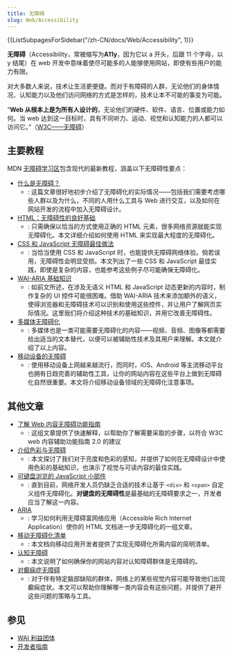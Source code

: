 ```yaml
---
title: 无障碍
slug: Web/Accessibility
---
```


<section id="Quick_links">
  {{ListSubpagesForSidebar("/zh-CN/docs/Web/Accessibility", 1)}}
</section>

**无障碍**（Accessibility，常被缩写为**A11y**，因为它以 a 开头，后跟 11 个字母，以 y 结尾）在 web 开发中意味着使尽可能多的人能够使用网站，即使有些用户的能力有限。

对大多数人来说，技术让生活更便捷。而对于有障碍的人群，无论他们的身体情况、认知能力以及他们访问网络的方式是怎样的，技术让本不可能的事变为可能。

“**Web 从根本上是为所有人设计的**，无论他们的硬件、软件、语言、位置或能力如何。当 web 达到这一目标时，具有不同听力、运动、视觉和认知能力的人都可以访问它。”（[W3C——无障碍](https://www.w3.org/standards/webdesign/accessibility)）

## 主要教程

MDN [无障碍学习区](/zh-CN/docs/Learn/Accessibility)包含现代的最新教程，涵盖以下无障碍性要点：

- [什么是无障碍？](/zh-CN/docs/Learn/Accessibility/What_is_accessibility)
  - : 这篇文章很好地初步介绍了无障碍化的实际情况——包括我们需要考虑哪些人群以及为什么，不同的人用什么工具与 Web 进行交互，以及如何在网站开发的流程中加入无障碍设计。
- [HTML：无障碍性的良好基础](/zh-CN/docs/Learn/Accessibility/HTML)
  - : 只需确保以恰当的方式使用正确的 HTML 元素，很多网络资源就能实现无障碍化。本文详细介绍如何使用 HTML 来实现最大程度的无障碍化。
- [CSS 和 JavaScript 无障碍最佳做法](/zh-CN/docs/Learn/Accessibility/CSS_and_JavaScript)
  - : 当恰当使用 CSS 和 JavaScript 时，也能提供无障碍网络体验。倘若误用，无障碍性会明显受损。本文列出了一些 CSS 和 JavaScript 最佳实践，即使是复杂的内容，也能参考这些例子尽可能确保无障碍化。
- [WAI-ARIA 基础知识](/zh-CN/docs/Learn/Accessibility/WAI-ARIA_basics)
  - : 如前文所述，在涉及无语义 HTML 和 JavaScript 动态更新的内容时，制作复杂的 UI 控件可能很困难。借助 WAI-ARIA 技术来添加额外的语义，使得浏览器和无障碍技术可以识别和使用这些控件，并让用户了解网页实际情况。这里我们将介绍这种技术的基础知识，并用它改善无障碍性。
- [多媒体无障碍化](/zh-CN/docs/Learn/Accessibility/Multimedia)
  - : 多媒体也是一类可能需要无障碍化的内容——视频、音频、图像等都需要给出适当的文本替代，以便可以被辅助性技术及其用户来理解。本文就介绍了以上内容。
- [移动设备的无障碍](/zh-CN/docs/Learn/Accessibility/Mobile)
  - : 使用移动设备上网越来越流行，而同时，iOS、Android 等主流移动平台也拥有日趋完善的辅助性工具，让你的网站内容在这些平台上做到无障碍化自然很重要。本文将介绍移动设备领域的无障碍化注意事项。

## 其他文章

- [了解 Web 内容无障碍功能指南](/zh-CN/docs/Web/Accessibility/Understanding_WCAG)
  - : 这组文章提供了快速解释，以帮助你了解需要采取的步骤，以符合 W3C web 内容辅助功能指南 2.0 的建议
- [介绍色彩与无障碍](/zh-CN/docs/Web/Accessibility/Understanding_Colors_and_Luminance)
  - : 本文探讨了我们对于亮度和色彩的感知，并提供了如何在无障碍设计中使用色彩的基础知识，也演示了视觉与可读内容的最佳实践。
- [可键盘浏览的 JavaScript 小部件](/zh-CN/docs/Accessibility/Keyboard-navigable_JavaScript_widgets)
  - : 直到目前，网络开发人员仍缺乏合适的技术让基于 `<div>` 和 `<span>` 自定义组件无障碍化。**对键盘的无障碍性**是最基础的无障碍要求之一，开发者应当了解这一内容。
- [ARIA](/zh-CN/docs/Accessibility/ARIA)
  - : 学习如何利用无障碍富网络应用（Accessible Rich Internet Application）使你的 HTML 文档进一步无障碍化的一组文章。
- [移动无障碍化清单](/zh-CN/docs/Web/Accessibility/Mobile_accessibility_checklist)
  - : 本文档向移动应用开发者提供了实现无障碍化所需内容的简明清单。
- [认知无障碍](/zh-CN/docs/Web/Accessibility/Cognitive_accessibility)
  - : 本文说明了如何确保你的网站内容对认知障碍群体是无障碍的。
- [对癫痫症无障碍](/zh-CN/docs/Web/Accessibility/Seizure_disorders)
  - : 对于伴有特定脑部缺陷的群体，网络上的某些视觉内容可能导致他们出现癫痫症状。本文可以帮助你理解哪一类内容会有这些问题，并提供了避开这些问题的策略与工具。

## 参见

- [WAI 利益团体](https://www.w3.org/WAI/about/groups/waiig/)
- [开发者指南](/zh-CN/docs/Web/Guide)
